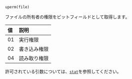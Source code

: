 ```
uperm(file)
```

ファイルの所有者の権限をビットフィールドとして取得します。

| 値   | 説明     |
|:--- |:------ |
| 01  | 実行権限   |
| 02  | 書き込み権限 |
| 04  | 読み取り権限 |

許可されている引数については、[`stat`](@ref)を参照してください。
